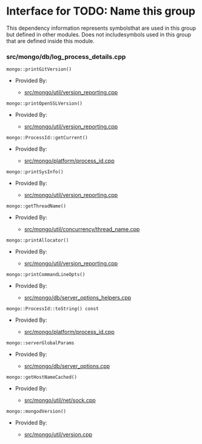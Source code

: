 
# Interface for TODO: Name this group
This dependency information represents symbolsthat are used in this group but defined in other modules.  Does not includesymbols used in this group that are defined inside this module.

### src/mongo/db/log\_process\_details.cpp

<div></div>

    mongo::printGitVersion()

- Provided By:

    - [src/mongo/util/version\_reporting.cpp](../../../utilities/utilities)

<div></div>

    mongo::printOpenSSLVersion()

- Provided By:

    - [src/mongo/util/version\_reporting.cpp](../../../utilities/utilities)

<div></div>

    mongo::ProcessId::getCurrent()

- Provided By:

    - [src/mongo/platform/process\_id.cpp](../../../utilities/utilities)

<div></div>

    mongo::printSysInfo()

- Provided By:

    - [src/mongo/util/version\_reporting.cpp](../../../utilities/utilities)

<div></div>

    mongo::getThreadName()

- Provided By:

    - [src/mongo/util/concurrency/thread\_name.cpp](../../../utilities/utilities)

<div></div>

    mongo::printAllocator()

- Provided By:

    - [src/mongo/util/version\_reporting.cpp](../../../utilities/utilities)

<div></div>

    mongo::printCommandLineOpts()

- Provided By:

    - [src/mongo/db/server\_options\_helpers.cpp](../../../process\_management/startup\_initialization)

<div></div>

    mongo::ProcessId::toString() const

- Provided By:

    - [src/mongo/platform/process\_id.cpp](../../../utilities/utilities)

<div></div>

    mongo::serverGlobalParams

- Provided By:

    - [src/mongo/db/server\_options.cpp](../../../process\_management/startup\_initialization)

<div></div>

    mongo::getHostNameCached()

- Provided By:

    - [src/mongo/util/net/sock.cpp](../../../network/network\_core)

<div></div>

    mongo::mongodVersion()

- Provided By:

    - [src/mongo/util/version.cpp](../../../process\_management/build\_information)
